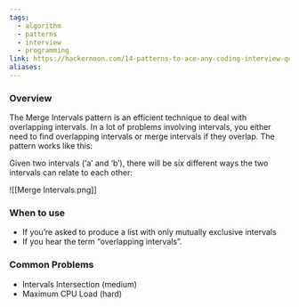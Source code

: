 ```yaml
---
tags:
  - algorithm
  - patterns
  - interview
  - programming
link: https://hackernoon.com/14-patterns-to-ace-any-coding-interview-question-c5bb3357f6ed
aliases:
---
```



### Overview

The Merge Intervals pattern is an efficient technique to deal with overlapping intervals. In a lot of problems involving intervals, you either need to find overlapping intervals or merge intervals if they overlap. The pattern works like this:

Given two intervals (‘a’ and ‘b’), there will be six different ways the two intervals can relate to each other:


![[Merge Intervals.png]]


### When to use

- If you’re asked to produce a list with only mutually exclusive intervals
- If you hear the term “overlapping intervals”.


### Common Problems

- Intervals Intersection (medium)
- Maximum CPU Load (hard)

